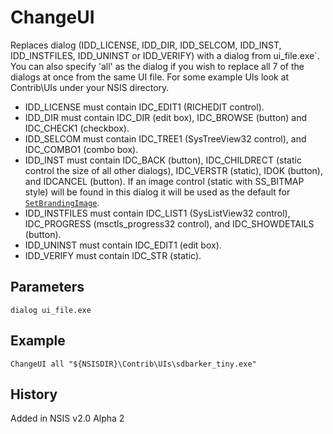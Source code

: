 # ChangeUI

Replaces dialog (IDD\_LICENSE, IDD\_DIR, IDD\_SELCOM, IDD\_INST, IDD\_INSTFILES, IDD\_UNINST or IDD\_VERIFY)  with a dialog from ui_file.exe`. You can also specify 'all' as the dialog if you wish to replace all 7 of the dialogs at once from the same UI file. For some example UIs look at Contrib\UIs under your NSIS directory.

* IDD\_LICENSE must contain IDC\_EDIT1 (RICHEDIT control).
* IDD\_DIR must contain IDC\_DIR (edit box), IDC\_BROWSE (button) and IDC\_CHECK1 (checkbox).
* IDD\_SELCOM must contain IDC\_TREE1 (SysTreeView32 control), and IDC\_COMBO1 (combo box).
* IDD\_INST must contain IDC\_BACK (button), IDC\_CHILDRECT (static control the size of all other dialogs), IDC\_VERSTR (static), IDOK (button), and IDCANCEL (button). If an image control (static with SS\_BITMAP style) will be found in this dialog it will be used as the default for [`SetBrandingImage`][1].
* IDD\_INSTFILES must contain IDC\_LIST1 (SysListView32 control), IDC\_PROGRESS (msctls_progress32 control), and IDC\_SHOWDETAILS (button).
* IDD\_UNINST must contain IDC\_EDIT1 (edit box).
* IDD\_VERIFY must contain IDC\_STR (static).

## Parameters

    dialog ui_file.exe

## Example

	ChangeUI all "${NSISDIR}\Contrib\UIs\sdbarker_tiny.exe"

## History

Added in NSIS v2.0 Alpha 2

[1]: SetBrandingImage.md